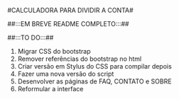 #CALCULADORA PARA DIVIDIR A CONTA#

##:::EM BREVE README COMPLETO:::##

##:::TO DO:::##

1. Migrar CSS do bootstrap
  1. Remover referências do bootstrap no html
2. Criar versão em Stylus do CSS para compilar depois
3. Fazer uma nova versão do script
4. Desenvolver as páginas de FAQ, CONTATO e SOBRE
5. Reformular a interface
